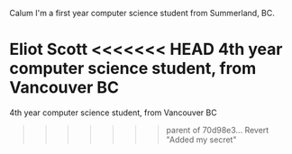 Calum
I'm a first year computer science student from Summerland, BC.

Eliot Scott
<<<<<<< HEAD
4th year computer science student, from Vancouver BC
=======
4th year computer science student, from Vancouver BC

>>>>>>> parent of 70d98e3... Revert "Added my secret"
